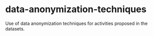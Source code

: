 # data-anonymization-techniques
Use of data anonymization techniques for activities proposed in the datasets.
